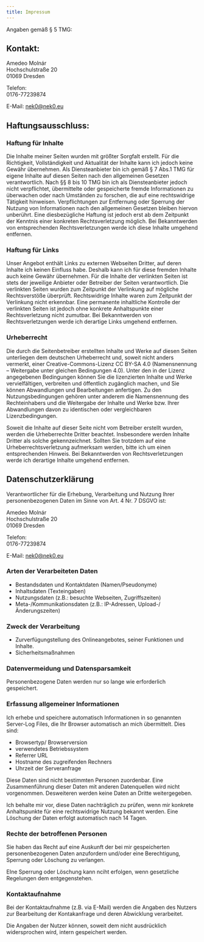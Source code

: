 ```yaml
---
title: Impressum
---
```


Angaben gemäß § 5 TMG:

## Kontakt:

Amedeo Molnár  
Hochschulstraße 20   
01069 Dresden  

Telefon:  
0176-77239874

E-Mail: <nek0@nek0.eu>

## Haftungsausschluss:

### Haftung für Inhalte

Die Inhalte meiner Seiten wurden mit größter Sorgfalt erstellt. Für die
Richtigkeit, Vollständigkeit und Aktualität der Inhalte kann ich jedoch keine
Gewähr übernehmen. Als Diensteanbieter bin ich gemäß § 7 Abs.1 TMG für eigene
Inhalte auf diesen Seiten nach den allgemeinen Gesetzen verantwortlich. Nach
§§ 8 bis 10 TMG bin ich als Diensteanbieter jedoch nicht verpflichtet,
übermittelte oder gespeicherte fremde Informationen zu überwachen oder nach
Umständen zu forschen, die auf eine rechtswidrige Tätigkeit hinweisen.
Verpflichtungen zur Entfernung oder Sperrung der Nutzung von Informationen nach
den allgemeinen Gesetzen bleiben hiervon unberührt. Eine diesbezügliche Haftung
ist jedoch erst ab dem Zeitpunkt der Kenntnis einer konkreten Rechtsverletzung
möglich. Bei Bekanntwerden von entsprechenden Rechtsverletzungen werde ich diese
Inhalte umgehend entfernen.

### Haftung für Links

Unser Angebot enthält Links zu externen Webseiten Dritter, auf deren Inhalte ich
keinen Einfluss habe. Deshalb kann ich für diese fremden Inhalte auch keine
Gewähr übernehmen. Für die Inhalte der verlinkten Seiten ist stets der jeweilige
Anbieter oder Betreiber der Seiten verantwortlich. Die verlinkten Seiten wurden
zum Zeitpunkt der Verlinkung auf mögliche Rechtsverstöße überprüft.
Rechtswidrige Inhalte waren zum Zeitpunkt der Verlinkung nicht erkennbar. Eine
permanente inhaltliche Kontrolle der verlinkten Seiten ist jedoch ohne konkrete
Anhaltspunkte einer Rechtsverletzung nicht zumutbar. Bei Bekanntwerden von
Rechtsverletzungen werde ich derartige Links umgehend entfernen.

### Urheberrecht

Die durch die Seitenbetreiber erstellten Inhalte und Werke auf diesen Seiten
unterliegen dem deutschen Urheberrecht und, soweit nicht anders vermerkt, einer
Creative-Commons-Lizenz CC BY-SA 4.0 (Namensnennung – Weitergabe unter gleichen
Bedingungen 4.0). Unter den in der Lizenz angegebenen Bedingungen können Sie
die lizenzierten Inhalte und Werke vervielfältigen, verbreiten und öffentlich
zugänglich machen, und Sie können Abwandlungen und Bearbeitungen anfertigen. Zu
den Nutzungsbedingungen gehören unter anderem die Namensnennung des
Rechteinhabers und die Weitergabe der Inhalte und Werke bzw. Ihrer
Abwandlungen davon zu identischen oder vergleichbaren Lizenzbedingungen.

Soweit die Inhalte auf dieser Seite nicht vom Betreiber erstellt wurden, werden
die Urheberrechte Dritter beachtet. Insbesondere werden Inhalte Dritter als
solche gekennzeichnet. Sollten Sie trotzdem auf eine Urheberrechtsverletzung
aufmerksam werden, bitte ich um einen entsprechenden Hinweis. Bei Bekanntwerden
von Rechtsverletzungen werde ich derartige Inhalte umgehend entfernen.

## Datenschutzerklärung

Verantwortlicher für die Erhebung, Verarbeitung und Nutzung Ihrer
personenbezogenen Daten im Sinne von Art. 4 Nr. 7 DSGVO ist:

Amedeo Molnár  
Hochschulstraße 20   
01069 Dresden  

Telefon:  
0176-77239874

E-Mail: <nek0@nek0.eu>

### Arten der Verarbeiteten Daten

* Bestandsdaten und Kontaktdaten (Namen/Pseudonyme)
* Inhaltsdaten (Texteingaben)
* Nutzungsdaten (z.B.: besuchte Webseiten, Zugriffszeiten)
* Meta-/Kommunikationsdaten (z.B.: IP-Adressen, Upload-/Änderungszeiten)

### Zweck der Verarbeitung

* Zurverfügungstellung des Onlineangebotes, seiner Funktionen und Inhalte.
* Sicherheitsmaßnahmen

### Datenvermeidung und Datensparsamkeit

Personenbezogene Daten werden nur so lange wie erforderlich gespeichert.

### Erfassung allgemeiner Informationen

Ich erhebe und speichere automatisch Informationen in so genannten Server-Log
Files, die Ihr Browser automatisch an mich übermittelt. Dies sind:

* Browsertyp/ Browserversion
* verwendetes Betriebssystem
* Referrer URL
* Hostname des zugreifenden Rechners
* Uhrzeit der Serveranfrage

Diese Daten sind nicht bestimmten Personen zuordenbar. Eine Zusammenführung
dieser Daten mit anderen Datenquellen wird nicht vorgenommen. Desweiteren werden
keine Daten an Dritte weitergegeben.

Ich behalte mir vor, diese Daten nachträglich zu prüfen, wenn mir konkrete
Anhaltspunkte für eine rechtswidrige Nutzung bekannt werden. Eine Löschung der
Daten erfolgt automatisch nach 14 Tagen.

### Rechte der betroffenen Personen

Sie haben das Recht auf eine Auskunft der bei mir gespeicherten
personenbezogenen Daten anzufordern und/oder eine Berechtigung, Sperrung oder
Löschung zu verlangen.

EIne Sperrung oder Löschung kann nciht erfolgen, wenn gesetzliche Regelungen dem
entgegenstehen.

### Kontaktaufnahme

Bei der Kontaktaufnahme (z.B. via E-Mail) werden die Angaben des Nutzers zur
Bearbeitung der Kontakanfrage und deren Abwicklung verarbeitet.

Die Angaben der Nutzer können, soweit dem nicht ausdrücklich widersprochen wird,
intern gespeichert werden.
